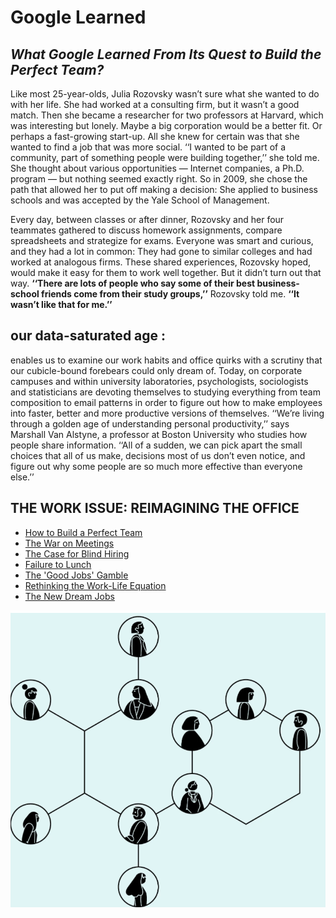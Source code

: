 # Google Learned

## ***What Google Learned From Its Quest to Build the Perfect Team?***


Like most 25-year-olds, Julia Rozovsky wasn’t sure what she wanted to do with her life. She had worked at a consulting firm, but it wasn’t a good match. Then she became a researcher for two professors at Harvard, which was interesting but lonely. Maybe a big corporation would be a better fit. Or perhaps a fast-growing start-up. All she knew for certain was that she wanted to find a job that was more social. ‘‘I wanted to be part of a community, part of something people were building together,’’ she told me. She thought about various opportunities — Internet companies, a Ph.D. program — but nothing seemed exactly right. So in 2009, she chose the path that allowed her to put off making a decision: She applied to business schools and was accepted by the Yale School of Management.

Every day, between classes or after dinner, Rozovsky and her four teammates gathered to discuss homework assignments, compare spreadsheets and strategize for exams. Everyone was smart and curious, and they had a lot in common: They had gone to similar colleges and had worked at analogous firms. These shared experiences, Rozovsky hoped, would make it easy for them to work well together. But it didn’t turn out that way. **‘‘There are lots of people who say some of their best business-school friends come from their study groups,’’** Rozovsky told me. **‘‘It wasn’t like that for me.’’**




## **our data-saturated age :**


enables us to examine our work habits and office quirks with a scrutiny that our cubicle-bound forebears could only dream of. Today, on corporate campuses and within university laboratories, psychologists, sociologists and statisticians are devoting themselves to studying everything from team composition to email patterns in order to figure out how to make employees into faster, better and more productive versions of themselves. ‘‘We’re living through a golden age of understanding personal productivity,’’ says Marshall Van Alstyne, a professor at Boston University who studies how people share information. ‘‘All of a sudden, we can pick apart the small choices that all of us make, decisions most of us don’t even notice, and figure out why some people are so much more effective than everyone else.’’



## **THE WORK ISSUE: REIMAGINING THE OFFICE**

* [How to Build a Perfect Team](https://www.nytimes.com/2016/02/28/magazine/what-google-learned-from-its-quest-to-build-the-perfect-team.html)
* [The War on Meetings](https://www.nytimes.com/2016/02/28/magazine/meet-is-murder.html)
* [The Case for Blind Hiring](https://www.nytimes.com/2016/02/28/magazine/is-blind-hiring-the-best-hiring.html)
* [Failure to Lunch](https://www.nytimes.com/2016/02/28/magazine/failure-to-lunch.html)
* [The 'Good Jobs' Gamble](https://www.nytimes.com/2016/02/28/magazine/managed-by-qs-good-jobs-gamble.html)
* [Rethinking the Work-Life Equation](https://www.nytimes.com/2016/02/28/magazine/rethinking-the-work-life-equation.html)
* [The New Dream Jobs](https://www.nytimes.com/2016/02/28/magazine/the-new-dream-jobs.html)
 

 ![](img/Screenshot3.png)
